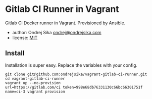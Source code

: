 # Gitlab CI Runner in Vagrant

Gitlab CI Docker runner in Vagrant. Provisioned by Ansible.

- author: Ondrej Sika <ondrej@ondrejsika.com>
- license: [MIT](https://ondrejsika.com/license/mit.txt)


## Install

Installation is super easy. Replace the variables with your config.

```
git clone git@github.com:ondrejsika/vagrant-gitlab-ci-runner.git
cd vagrant-gitlab-ci-runner
vagrant up --no-provision
url=https://gitlab.com/ci token=998e68db76331130c66bc66301751f name=ci-3 vagrant provision
```

